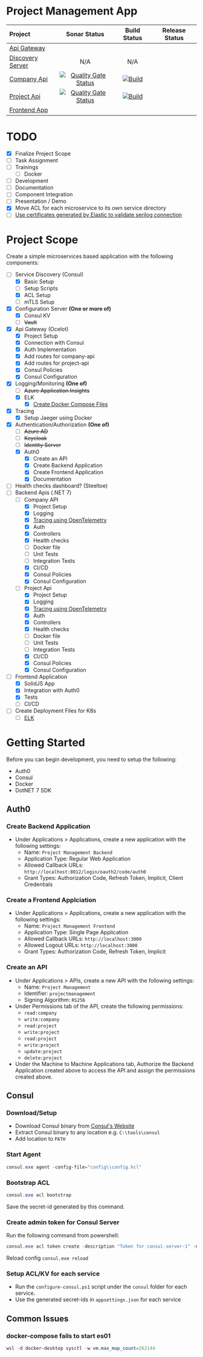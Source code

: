 # Project Management App

| Project                                                                                  |                                                                                                                Sonar Status                                                                                                                 |                                                                                                          Build Status                                                                                                          | Release Status |
|:-----------------------------------------------------------------------------------------|:-------------------------------------------------------------------------------------------------------------------------------------------------------------------------------------------------------------------------------------------:|:------------------------------------------------------------------------------------------------------------------------------------------------------------------------------------------------------------------------------:|:--------------:|
| [Api Gateway](https://github.com/afroze9/dotnet-projectmanagement-api-gateway)           |                                                                                                                                                                                                                                             |                                                                                                                                                                                                                                |                |
| [Discovery Server](https://github.com/afroze9/dotnet-projectmanagement-discovery-server) |                                                                                                                     N/A                                                                                                                     |                                                                                                              N/A                                                                                                               |                |
| [Company Api](https://github.com/afroze9/dotnet-projectmanagement-company-api)           | [![Quality Gate Status](https://sonarcloud.io/api/project_badges/measure?project=afroze9_dotnet-projectmanagement-company-api&metric=alert_status)](https://sonarcloud.io/summary/new_code?id=afroze9_dotnet-projectmanagement-company-api) | [![Build](https://github.com/afroze9/dotnet-projectmanagement-company-api/actions/workflows/dotnet.yml/badge.svg?branch=master)](https://github.com/afroze9/dotnet-projectmanagement-company-api/actions/workflows/dotnet.yml) |                |
| [Project Api](https://github.com/afroze9/dotnet-projectmanagement-project-api)           | [![Quality Gate Status](https://sonarcloud.io/api/project_badges/measure?project=afroze9_dotnet-projectmanagement-project-api&metric=alert_status)](https://sonarcloud.io/summary/new_code?id=afroze9_dotnet-projectmanagement-project-api) |        [![Build](https://github.com/afroze9/dotnet-projectmanagement-project-api/actions/workflows/dotnet.yml/badge.svg)](https://github.com/afroze9/dotnet-projectmanagement-project-api/actions/workflows/dotnet.yml)        |                |
| [Frontend App](https://github.com/afroze9/dotnet-projectmanagement-frontend-app)         |                                                                                                                                                                                                                                             |                                                                                                                                                                                                                                |                |

# TODO

* [x] Finalize Project Scope
* [ ] Task Assignment
* [ ] Trainings
  * [ ] Docker
* [ ] Development
* [ ] Documentation
* [ ] Component Integration
* [ ] Presentation / Demo
* [x] Move ACL for each microservice to its own service directory
* [ ] [Use certificates generated by Elastic to validate serilog connection](https://www.elastic.co/guide/en/elasticsearch/client/net-api/2.x/working-with-certificates.html)

# Project Scope

Create a simple microservices based application with the following components:

* [ ] Service Discovery (Consul)
    * [x] Basic Setup
    * [ ] Setup Scripts
    * [x] ACL Setup
    * [ ] mTLS Setup
* [x] Configuration Server **(One or more of)**
    * [x] Consul KV
    * [ ] ~~Vault~~
* [x] Api Gateway (Ocelot)
    * [x] Project Setup
    * [x] Connection with Consul
    * [x] Auth Implementation
    * [x] Add routes for company-api
    * [x] Add routes for project-api
    * [x] Consul Policies
    * [x] Consul Configuration
* [x] Logging/Monitoring **(One of)**
    * [ ] ~~Azure Application Insights~~
    * [x] ELK
        * [x] [Create Docker Compose Files](https://www.elastic.co/guide/en/elasticsearch/reference/current/docker.html)
* [x] Tracing
    * [x] Setup Jaeger using Docker
* [x] Authentication/Authorization **(One of)**
    * [ ] ~~Azure AD~~
    * [ ] ~~Keycloak~~
    * [ ] ~~Identity Server~~
    * [x] Auth0
        * [x] Create an API
        * [x] Create Backend Application
        * [x] Create Frontend Application
        * [x] Documentation
* [ ] Health checks dashboard? (Steeltoe)
* [ ] Backend Apis (.NET 7)
    * [ ] Company API
        * [x] Project Setup
        * [x] Logging
        * [x] [Tracing using OpenTelemetry](https://github.com/open-telemetry/opentelemetry-dotnet/blob/main/src/OpenTelemetry.Instrumentation.AspNetCore/README.md)
        * [x] Auth
        * [x] Controllers
        * [x] Health checks
        * [ ] Docker file
        * [ ] Unit Tests
        * [ ] Integration Tests
        * [x] CI/CD
        * [x] Consul Policies
        * [x] Consul Configuration
    * [ ] Project Api
        * [x] Project Setup
        * [x] Logging
        * [x] [Tracing using OpenTelemetry](https://github.com/open-telemetry/opentelemetry-dotnet/blob/main/src/OpenTelemetry.Instrumentation.AspNetCore/README.md)
        * [x] Auth
        * [x] Controllers
        * [x] Health checks
        * [ ] Docker file
        * [ ] Unit Tests
        * [ ] Integration Tests
        * [x] CI/CD
        * [x] Consul Policies
        * [x] Consul Configuration
* [ ] Frontend Application
    * [x] SolidJS App
    * [x] Integration with Auth0
    * [x] Tests
    * [ ] CI/CD
* [ ] Create Deployment Files for K8s
    * [ ] [ELK](https://phoenixnap.com/kb/elasticsearch-kubernetes)

# Getting Started

Before you can begin development, you need to setup the following:

* Auth0
* Consul
* Docker
* DotNET 7 SDK

## Auth0

### Create Backend Application

* Under Applications > Applications, create a new application with the following settings:
    * Name: `Project Management Backend`
    * Application Type: Regular Web Application
    * Allowed Callback URLs: `http://localhost:8012/login/oauth2/code/auth0`
    * Grant Types: Authorization Code, Refresh Token, Implicit, Client Credentials

### Create a Frontend Applciation

* Under Applications > Applications, create a new application with the following settings:
    * Name: `Project Management Frontend`
    * Application Type: Single Page Application
    * Allowed Callback URLs: `http://localhost:3000`
    * Allowed Logout URLs: `http://localhost:3000`
    * Grant Types: Authorization Code, Refresh Token, Implicit

### Create an API

* Under Applications > APIs, create a new API with the following settings:
    * Name: `Project Management`
    * Identifier: `projectmanagement`
    * Signing Algorithm: `RS256`
* Under Permissions tab of the API, create the following permissions:
    * `read:company`
    * `write:company`
    * `read:project`
    * `write:project`
    * `read:project`
    * `write:project`
    * `update:project`
    * `delete:project`
* Under the Machine to Machine Applications tab, Authorize the Backend Application created above to access the API and
  assign the permissions created above.

## Consul

### Download/Setup

* Download Consul binary from [Consul's Website](https://developer.hashicorp.com/consul/downloads)
* Extract Consul binary to any location e.g. `C:\tools\consul`
* Add location to `PATH`

### Start Agent

```powershell
consul.exe agent -config-file="config\\config.hcl"
```

### Bootstrap ACL

```powershell
consul.exe acl bootstrap
```

Save the secret-id generated by this command.

### Create admin token for Consul Server

Run the following command from powershell:

```powershell
consul.exe acl token create -description "Token for consul-server-1" -node-identity "consul-server-1:az-1" -token="<bootstrap-token>"
```

Reload config `consul.exe reload`

### Setup ACL/KV for each service

* Run the `configure-consul.ps1` script under the `consul` folder for each service.
* Use the generated secret-ids in `appsettings.json` for each service

## Common Issues

### docker-compose fails to start es01

```powershell
wsl -d docker-desktop sysctl -w vm.max_map_count=262144
```
